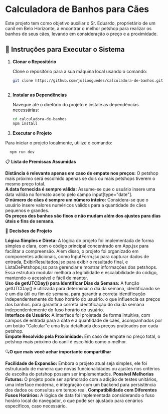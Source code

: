 # Calculadora de Banhos para Cães

Este projeto tem como objetivo auxiliar o Sr. Eduardo, proprietário de um canil em Belo Horizonte, a encontrar o melhor petshop para realizar os banhos de seus cães, levando em consideração o preço e a proximidade.

## 🚀 Instruções para Executar o Sistema

1. **Clonar o Repositório**
   
   Clone o repositório para a sua máquina local usando o comando:

   ```bash
   git clone https://github.com/juliooguedes/calculadora-de-banhos.git
 
2. **Instalar as Dependências**

    Navegue até o diretório do projeto e instale as dependências necessárias:

   ```bash
   cd calculadora-de-banhos
   npm install

3. **Executar o Projeto**

Para iniciar o projeto localmente, utilize o comando:

      npm run dev

📋 **Lista de Premissas Assumidas**

**Distância é relevante apenas em caso de empate nos preços:** O petshop mais próximo será escolhido apenas se dois ou mais petshops tiverem o mesmo preço total.<br>
**A data fornecida é sempre válida:** Assume-se que o usuário insere uma data válida no formato aceito pelo campo input[type="date"].<br>
**O número de cães é sempre um número inteiro:** Considera-se que o usuário insere valores numéricos válidos para a quantidade de cães pequenos e grandes.<br>
**Os preços dos banhos são fixos e não mudam além dos ajustes para dias úteis e fins de semana.**

🧠 **Decisões de Projeto**

**Lógica Simples e Direta:** A lógica do projeto foi implementada de forma simples e clara, com o código principal concentrado em App.jsx para facilitar a compreensão.
  Além disso, o projeto foi organizado em componentes adicionais, como InputForm.jsx para capturar dados de entrada, ExibirResultados.jsx para exibir o resultado final, e ListaDePetshops.jsx para gerenciar e mostrar informações dos petshops.
  Essa estrutura modular melhora a legibilidade e escalabilidade do código, mantendo-o acessível e fácil de manter.<br>
**Uso de getUTCDay() para Identificar Dias da Semana:** A função getUTCDay() é utilizada para determinar o dia da semana, identificando se é um dia útil ou fim de semana, para garantir a correta identificação independentemente do fuso horário do usuário. o que influencia os preços dos banhos. para garantir a correta identificação do dia da semana independentemente do fuso horário do usuário.<br>
**Interface de Usuário:** A interface foi projetada de forma intuitiva, com campos de entrada para a data e a quantidade de cães, acompanhados por um botão "Calcular"e uma lista detalhada dos preços praticados por cada petshop. <br>
**Empate Resolvido pela Proximidade:** Em caso de empate no preço total, o petshop mais próximo do canil é escolhido como o melhor.<br>

🔍**O que mais você achar importante compartilhar**

**Facilidade de Expansão:** Embora o projeto atual seja simples, ele foi estruturado de maneira que novas funcionalidades ou ajustes nos critérios de escolha do petshop possam ser implementados.
**Possível Melhorias Futuras:** O projeto pode ser aprimorado com a adição de testes unitários, uma interface moderna, e integração com um backend para persistência dos dados ou consultas em tempo real.
**Compatibilidade com Diferentes Fusos Horários:** A lógica de data foi implementada considerando o fuso horário local do navegador, o que pode ser ajustado para cenários específicos, caso necessário.




